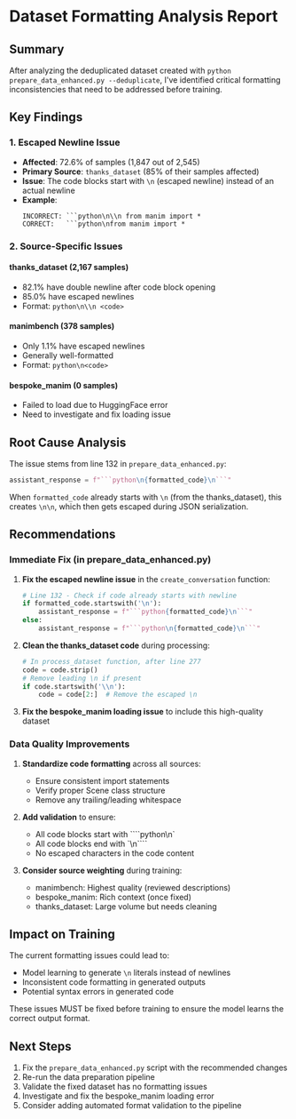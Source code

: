 # Dataset Formatting Analysis Report

## Summary

After analyzing the deduplicated dataset created with `python prepare_data_enhanced.py --deduplicate`, I've identified critical formatting inconsistencies that need to be addressed before training.

## Key Findings

### 1. Escaped Newline Issue
- **Affected**: 72.6% of samples (1,847 out of 2,545)
- **Primary Source**: `thanks_dataset` (85% of their samples affected)
- **Issue**: The code blocks start with `\n` (escaped newline) instead of an actual newline
- **Example**:
  ```
  INCORRECT: ```python\n\\n from manim import *
  CORRECT:   ```python\nfrom manim import *
  ```

### 2. Source-Specific Issues

#### thanks_dataset (2,167 samples)
- 82.1% have double newline after code block opening
- 85.0% have escaped newlines
- Format: ````python\n\\n <code>````

#### manimbench (378 samples)
- Only 1.1% have escaped newlines
- Generally well-formatted
- Format: ````python\n<code>````

#### bespoke_manim (0 samples)
- Failed to load due to HuggingFace error
- Need to investigate and fix loading issue

## Root Cause Analysis

The issue stems from line 132 in `prepare_data_enhanced.py`:
```python
assistant_response = f"```python\n{formatted_code}\n```"
```

When `formatted_code` already starts with `\n` (from the thanks_dataset), this creates `\n\n`, which then gets escaped during JSON serialization.

## Recommendations

### Immediate Fix (in prepare_data_enhanced.py)

1. **Fix the escaped newline issue** in the `create_conversation` function:
   ```python
   # Line 132 - Check if code already starts with newline
   if formatted_code.startswith('\n'):
       assistant_response = f"```python{formatted_code}\n```"
   else:
       assistant_response = f"```python\n{formatted_code}\n```"
   ```

2. **Clean the thanks_dataset code** during processing:
   ```python
   # In process_dataset function, after line 277
   code = code.strip()
   # Remove leading \n if present
   if code.startswith('\\n'):
       code = code[2:]  # Remove the escaped \n
   ```

3. **Fix the bespoke_manim loading issue** to include this high-quality dataset

### Data Quality Improvements

1. **Standardize code formatting** across all sources:
   - Ensure consistent import statements
   - Verify proper Scene class structure
   - Remove any trailing/leading whitespace

2. **Add validation** to ensure:
   - All code blocks start with ````python\n`
   - All code blocks end with `\n````
   - No escaped characters in the code content

3. **Consider source weighting** during training:
   - manimbench: Highest quality (reviewed descriptions)
   - bespoke_manim: Rich context (once fixed)
   - thanks_dataset: Large volume but needs cleaning

## Impact on Training

The current formatting issues could lead to:
- Model learning to generate `\n` literals instead of newlines
- Inconsistent code formatting in generated outputs
- Potential syntax errors in generated code

These issues MUST be fixed before training to ensure the model learns the correct output format.

## Next Steps

1. Fix the `prepare_data_enhanced.py` script with the recommended changes
2. Re-run the data preparation pipeline
3. Validate the fixed dataset has no formatting issues
4. Investigate and fix the bespoke_manim loading error
5. Consider adding automated format validation to the pipeline